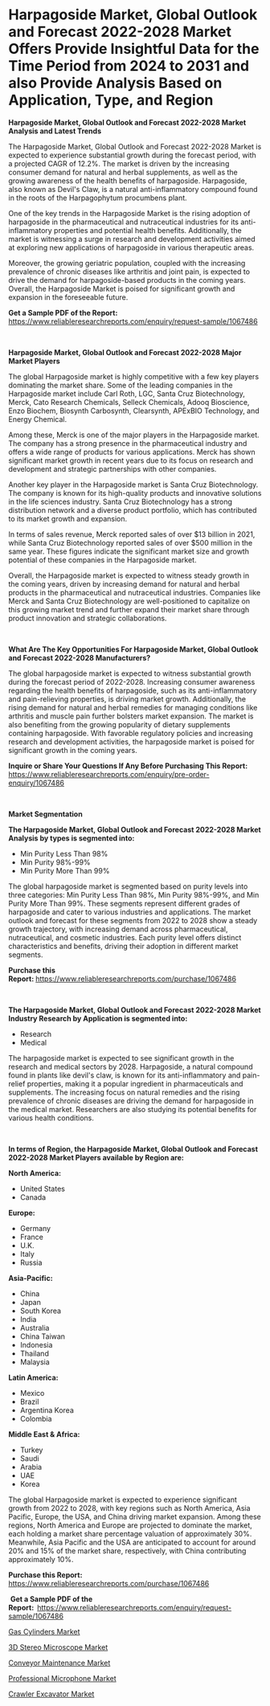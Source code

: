 <p><h1>Harpagoside Market, Global Outlook and Forecast 2022-2028 Market Offers Provide Insightful Data for the Time Period from 2024 to 2031 and also Provide Analysis Based on Application, Type, and Region</h1></p><p><strong>Harpagoside Market, Global Outlook and Forecast 2022-2028 Market Analysis and Latest Trends</strong></p>
<p><p>The Harpagoside Market, Global Outlook and Forecast 2022-2028 Market is expected to experience substantial growth during the forecast period, with a projected CAGR of 12.2%. The market is driven by the increasing consumer demand for natural and herbal supplements, as well as the growing awareness of the health benefits of harpagoside. Harpagoside, also known as Devil's Claw, is a natural anti-inflammatory compound found in the roots of the Harpagophytum procumbens plant.</p><p>One of the key trends in the Harpagoside Market is the rising adoption of harpagoside in the pharmaceutical and nutraceutical industries for its anti-inflammatory properties and potential health benefits. Additionally, the market is witnessing a surge in research and development activities aimed at exploring new applications of harpagoside in various therapeutic areas.</p><p>Moreover, the growing geriatric population, coupled with the increasing prevalence of chronic diseases like arthritis and joint pain, is expected to drive the demand for harpagoside-based products in the coming years. Overall, the Harpagoside Market is poised for significant growth and expansion in the foreseeable future.</p></p>
<p><strong>Get a Sample PDF of the Report:&nbsp;</strong> <a href="https://www.reliableresearchreports.com/enquiry/request-sample/1067486">https://www.reliableresearchreports.com/enquiry/request-sample/1067486</a></p>
<p>&nbsp;</p>
<p><strong>Harpagoside Market, Global Outlook and Forecast 2022-2028 Major Market Players</strong></p>
<p><p>The global Harpagoside market is highly competitive with a few key players dominating the market share. Some of the leading companies in the Harpagoside market include Carl Roth, LGC, Santa Cruz Biotechnology, Merck, Cato Research Chemicals, Selleck Chemicals, Adooq Bioscience, Enzo Biochem, Biosynth Carbosynth, Clearsynth, APExBIO Technology, and Energy Chemical.</p><p>Among these, Merck is one of the major players in the Harpagoside market. The company has a strong presence in the pharmaceutical industry and offers a wide range of products for various applications. Merck has shown significant market growth in recent years due to its focus on research and development and strategic partnerships with other companies.</p><p>Another key player in the Harpagoside market is Santa Cruz Biotechnology. The company is known for its high-quality products and innovative solutions in the life sciences industry. Santa Cruz Biotechnology has a strong distribution network and a diverse product portfolio, which has contributed to its market growth and expansion.</p><p>In terms of sales revenue, Merck reported sales of over $13 billion in 2021, while Santa Cruz Biotechnology reported sales of over $500 million in the same year. These figures indicate the significant market size and growth potential of these companies in the Harpagoside market.</p><p>Overall, the Harpagoside market is expected to witness steady growth in the coming years, driven by increasing demand for natural and herbal products in the pharmaceutical and nutraceutical industries. Companies like Merck and Santa Cruz Biotechnology are well-positioned to capitalize on this growing market trend and further expand their market share through product innovation and strategic collaborations.</p></p>
<p>&nbsp;</p>
<p><strong>What Are The Key Opportunities For Harpagoside Market, Global Outlook and Forecast 2022-2028 Manufacturers?</strong></p>
<p><p>The global harpagoside market is expected to witness substantial growth during the forecast period of 2022-2028. Increasing consumer awareness regarding the health benefits of harpagoside, such as its anti-inflammatory and pain-relieving properties, is driving market growth. Additionally, the rising demand for natural and herbal remedies for managing conditions like arthritis and muscle pain further bolsters market expansion. The market is also benefiting from the growing popularity of dietary supplements containing harpagoside. With favorable regulatory policies and increasing research and development activities, the harpagoside market is poised for significant growth in the coming years.</p></p>
<p><strong>Inquire or Share Your Questions If Any Before Purchasing This Report:</strong> <a href="https://www.reliableresearchreports.com/enquiry/pre-order-enquiry/1067486">https://www.reliableresearchreports.com/enquiry/pre-order-enquiry/1067486</a></p>
<p>&nbsp;</p>
<p><strong>Market Segmentation</strong></p>
<p><strong>The Harpagoside Market, Global Outlook and Forecast 2022-2028 Market Analysis by types is segmented into:</strong></p>
<p><ul><li>Min Purity Less Than 98%</li><li>Min Purity 98%-99%</li><li>Min Purity More Than 99%</li></ul></p>
<p><p>The global harpagoside market is segmented based on purity levels into three categories: Min Purity Less Than 98%, Min Purity 98%-99%, and Min Purity More Than 99%. These segments represent different grades of harpagoside and cater to various industries and applications. The market outlook and forecast for these segments from 2022 to 2028 show a steady growth trajectory, with increasing demand across pharmaceutical, nutraceutical, and cosmetic industries. Each purity level offers distinct characteristics and benefits, driving their adoption in different market segments.</p></p>
<p><strong>Purchase this Report:&nbsp;</strong><a href="https://www.reliableresearchreports.com/purchase/1067486">https://www.reliableresearchreports.com/purchase/1067486</a></p>
<p>&nbsp;</p>
<p><strong>The Harpagoside Market, Global Outlook and Forecast 2022-2028 Market Industry Research by Application is segmented into:</strong></p>
<p><ul><li>Research</li><li>Medical</li></ul></p>
<p><p>The harpagoside market is expected to see significant growth in the research and medical sectors by 2028. Harpagoside, a natural compound found in plants like devil's claw, is known for its anti-inflammatory and pain-relief properties, making it a popular ingredient in pharmaceuticals and supplements. The increasing focus on natural remedies and the rising prevalence of chronic diseases are driving the demand for harpagoside in the medical market. Researchers are also studying its potential benefits for various health conditions.</p></p>
<p>&nbsp;</p>
<p><strong>In terms of Region, the Harpagoside Market, Global Outlook and Forecast 2022-2028 Market Players available by Region are:</strong></p>
<p>
    <p> <strong> North America: </strong>
        <ul>
            <li>United States</li>
            <li>Canada</li>
        </ul>
        </p> 
    <p> <strong> Europe: </strong>
        <ul>
            <li>Germany</li>
            <li>France</li>
            <li>U.K.</li>
            <li>Italy</li>
            <li>Russia</li>
        </ul>
        </p> 
    <p> <strong> Asia-Pacific: </strong>
        <ul>
            <li>China</li>
            <li>Japan</li>
            <li>South Korea</li>
            <li>India</li>
            <li>Australia</li>
            <li>China Taiwan</li>
            <li>Indonesia</li>
            <li>Thailand</li>
            <li>Malaysia</li>
        </ul>
        </p> 
    <p> <strong> Latin America: </strong>
        <ul>
            <li>Mexico</li>
            <li>Brazil</li>
            <li>Argentina Korea</li>
            <li>Colombia</li>
        </ul>
        </p> 
    <p> <strong> Middle East & Africa: </strong>
        <ul>
            <li>Turkey</li>
            <li>Saudi</li>
            <li>Arabia</li>
            <li>UAE</li>
            <li>Korea</li>
        </ul>
    </p>
    </p>
<p><p>The global Harpagoside market is expected to experience significant growth from 2022 to 2028, with key regions such as North America, Asia Pacific, Europe, the USA, and China driving market expansion. Among these regions, North America and Europe are projected to dominate the market, each holding a market share percentage valuation of approximately 30%. Meanwhile, Asia Pacific and the USA are anticipated to account for around 20% and 15% of the market share, respectively, with China contributing approximately 10%.</p></p>
<p><strong>Purchase this Report: </strong><a href="https://www.reliableresearchreports.com/purchase/1067486">https://www.reliableresearchreports.com/purchase/1067486</a></p>
<p>&nbsp;<strong>Get a Sample PDF of the Report:&nbsp;&nbsp;</strong><a href="https://www.reliableresearchreports.com/enquiry/request-sample/1067486">https://www.reliableresearchreports.com/enquiry/request-sample/1067486</a></p>
<p><strong></strong></p>
<p><p><a href="https://medium.com/@vincentalvarez1980/gas-cylinders-market-size-market-outlook-and-market-forecast-2024-to-2031-fa9b980157e0">Gas Cylinders Market</a></p><p><a href="https://medium.com/@michellebutler19/3d-stereo-microscope-market-insight-market-trends-growth-forecasted-from-2024-to-2031-51fac77cd3a6">3D Stereo Microscope Market</a></p><p><a href="https://medium.com/@vincentalvarez1980/conveyor-maintenance-market-size-and-market-trends-complete-industry-overview-2024-to-2031-7b204faef8db">Conveyor Maintenance Market</a></p><p><a href="https://medium.com/@patriciaday39/professional-microphone-market-research-report-its-history-and-forecast-2024-to-2031-bed033ba9f00">Professional Microphone Market</a></p><p><a href="https://medium.com/@vincentalvarez1980/crawler-excavator-market-insights-into-market-cagr-market-trends-and-growth-strategies-da604aede8b0">Crawler Excavator Market</a></p></p>